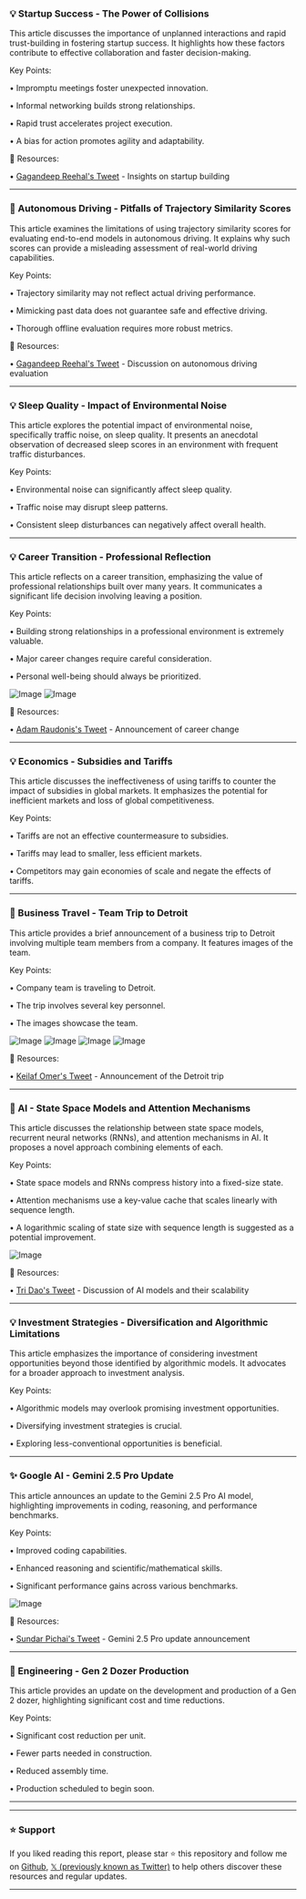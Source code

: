### 💡 Startup Success - The Power of Collisions

This article discusses the importance of unplanned interactions and rapid trust-building in fostering startup success.  It highlights how these factors contribute to effective collaboration and faster decision-making.

Key Points:

• Impromptu meetings foster unexpected innovation.


• Informal networking builds strong relationships.


• Rapid trust accelerates project execution.


• A bias for action promotes agility and adaptability.


🔗 Resources:

• [Gagandeep Reehal's Tweet](https://x.com/GagandeepReehal/status/1931584396567728451) - Insights on startup building


---
### 🤖 Autonomous Driving - Pitfalls of Trajectory Similarity Scores

This article examines the limitations of using trajectory similarity scores for evaluating end-to-end models in autonomous driving.  It explains why such scores can provide a misleading assessment of real-world driving capabilities.

Key Points:

• Trajectory similarity may not reflect actual driving performance.


• Mimicking past data does not guarantee safe and effective driving.


• Thorough offline evaluation requires more robust metrics.



🔗 Resources:

• [Gagandeep Reehal's Tweet](https://x.com/GagandeepReehal/status/1931581765673750990) - Discussion on autonomous driving evaluation


---
### 💡 Sleep Quality - Impact of Environmental Noise

This article explores the potential impact of environmental noise, specifically traffic noise, on sleep quality. It presents an anecdotal observation of decreased sleep scores in an environment with frequent traffic disturbances.

Key Points:

• Environmental noise can significantly affect sleep quality.


• Traffic noise may disrupt sleep patterns.


• Consistent sleep disturbances can negatively affect overall health.



---
### 💡 Career Transition - Professional Reflection

This article reflects on a career transition, emphasizing the value of professional relationships built over many years.  It communicates a significant life decision involving leaving a position.

Key Points:

• Building strong relationships in a professional environment is extremely valuable.


• Major career changes require careful consideration.


• Personal well-being should always be prioritized.


![Image](https://pbs.twimg.com/media/GsyjS3Ma4AAYAl8?format=jpg&name=small)
![Image](https://pbs.twimg.com/media/GsyjS3JbgAABhCB?format=jpg&name=small)

🔗 Resources:

• [Adam Raudonis's Tweet](https://x.com/_milankovac_/status/1930897249560617436) - Announcement of career change


---
### 💡 Economics - Subsidies and Tariffs

This article discusses the ineffectiveness of using tariffs to counter the impact of subsidies in global markets. It emphasizes the potential for inefficient markets and loss of global competitiveness.

Key Points:

• Tariffs are not an effective countermeasure to subsidies.


• Tariffs may lead to smaller, less efficient markets.


• Competitors may gain economies of scale and negate the effects of tariffs.


---
### 🚀 Business Travel - Team Trip to Detroit

This article provides a brief announcement of a business trip to Detroit involving multiple team members from a company.  It features images of the team.

Key Points:

• Company team is traveling to Detroit.


• The trip involves several key personnel.


• The images showcase the team.



![Image](https://pbs.twimg.com/tweet_video_thumb/GsvszvEWwAE_Vi5.jpg)
![Image](https://pbs.twimg.com/tweet_video_thumb/Gsvszu0WcAAiClH.jpg)
![Image](https://pbs.twimg.com/tweet_video_thumb/Gsvszu6WMAApR62.jpg)
![Image](https://pbs.twimg.com/tweet_video_thumb/Gsvszu2XMAAMobz.jpg)

🔗 Resources:

• [Keilaf Omer's Tweet](https://x.com/KeilafOmer/status/1930897249560617436) - Announcement of the Detroit trip


---
### 🤖 AI - State Space Models and Attention Mechanisms

This article discusses the relationship between state space models, recurrent neural networks (RNNs), and attention mechanisms in AI. It proposes a novel approach combining elements of each.

Key Points:

• State space models and RNNs compress history into a fixed-size state.


• Attention mechanisms use a key-value cache that scales linearly with sequence length.


• A logarithmic scaling of state size with sequence length is suggested as a potential improvement.


![Image](https://pbs.twimg.com/media/GsuGhSabIAA-LFC?format=jpg&name=small)

🔗 Resources:

• [Tri Dao's Tweet](https://x.com/tri_dao/status/1930828624267035052) - Discussion of AI models and their scalability


---
### 💡 Investment Strategies - Diversification and Algorithmic Limitations

This article emphasizes the importance of considering investment opportunities beyond those identified by algorithmic models. It advocates for a broader approach to investment analysis.

Key Points:

• Algorithmic models may overlook promising investment opportunities.


• Diversifying investment strategies is crucial.


• Exploring less-conventional opportunities is beneficial.


---
### ✨ Google AI - Gemini 2.5 Pro Update

This article announces an update to the Gemini 2.5 Pro AI model, highlighting improvements in coding, reasoning, and performance benchmarks.

Key Points:

• Improved coding capabilities.


• Enhanced reasoning and scientific/mathematical skills.


• Significant performance gains across various benchmarks.


![Image](https://pbs.twimg.com/media/GssRbXkbYAAAYmR?format=jpg&name=small)

🔗 Resources:

• [Sundar Pichai's Tweet](https://x.com/sundarpichai/status/1930656033237823862) - Gemini 2.5 Pro update announcement


---
### 🚀 Engineering - Gen 2 Dozer Production

This article provides an update on the development and production of a Gen 2 dozer, highlighting significant cost and time reductions.

Key Points:

• Significant cost reduction per unit.


• Fewer parts needed in construction.


• Reduced assembly time.


• Production scheduled to begin soon.


---


---

### ⭐️ Support

If you liked reading this report, please star ⭐️ this repository and follow me on [Github](https://github.com/Drix10), [𝕏 (previously known as Twitter)](https://x.com/DRIX_10_) to help others discover these resources and regular updates.

---